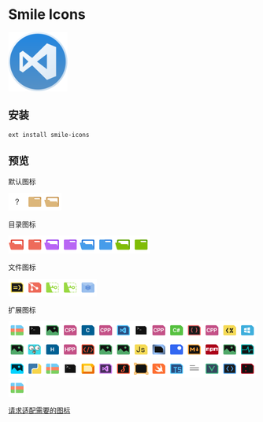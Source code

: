 # Smile Icons

<img src="./icon.png" width="120px">

## 安装

```
ext install smile-icons
```

## 预览

默认图标

<img src="./icons/default/file.png" width="36px"><img src="./icons/default/folder.png" width="36px"><img src="./icons/default/folder.expanded.png" width="36px">

目录图标

<img src="./icons/folders/.git.expanded.png" width="36px"><img src="./icons/folders/.git.png" width="36px"><img src="./icons/folders/.vs.expanded.png" width="36px"><img src="./icons/folders/.vs.png" width="36px"><img src="./icons/folders/.vscode.expanded.png" width="36px"><img src="./icons/folders/.vscode.png" width="36px"><img src="./icons/folders/node_modules.expanded.png" width="36px"><img src="./icons/folders/node_modules.png" width="36px">

文件图标

<img src="./icons/files/.babelrc.png" width="36px"><img src="./icons/files/.gitignore.png" width="36px"><img src="./icons/files/license.png" width="36px"><img src="./icons/files/license.txt.png" width="36px"><img src="./icons/files/webpack.config.js.png" width="36px">

扩展图标

<img src="./icons/extensions/7z.png" width="36px"><img src="./icons/extensions/bat.png" width="36px"><img src="./icons/extensions/bmp.png" width="36px"><img src="./icons/extensions/c++.png" width="36px"><img src="./icons/extensions/c.png" width="36px"><img src="./icons/extensions/cc.png" width="36px"><img src="./icons/extensions/code-workspace.png" width="36px"><img src="./icons/extensions/command.png" width="36px"><img src="./icons/extensions/cpp.png" width="36px"><img src="./icons/extensions/cs.png" width="36px"><img src="./icons/extensions/css.png" width="36px"><img src="./icons/extensions/cxx.png" width="36px"><img src="./icons/extensions/ejs.png" width="36px"><img src="./icons/extensions/exe.png" width="36px"><img src="./icons/extensions/gif.png" width="36px"><img src="./icons/extensions/go.png" width="36px"><img src="./icons/extensions/h.png" width="36px"><img src="./icons/extensions/hpp.png" width="36px"><img src="./icons/extensions/html.png" width="36px"><img src="./icons/extensions/jpeg.png" width="36px"><img src="./icons/extensions/jpg.png" width="36px"><img src="./icons/extensions/js.png" width="36px"><img src="./icons/extensions/json.png" width="36px"><img src="./icons/extensions/lua.png" width="36px"><img src="./icons/extensions/md.png" width="36px"><img src="./icons/extensions/npmignore.png" width="36px"><img src="./icons/extensions/png.png" width="36px"><img src="./icons/extensions/protobuf.png" width="36px"><img src="./icons/extensions/psd.png" width="36px"><img src="./icons/extensions/py.png" width="36px"><img src="./icons/extensions/rar.png" width="36px"><img src="./icons/extensions/sh.png" width="36px"><img src="./icons/extensions/sketch.png" width="36px"><img src="./icons/extensions/sln.png" width="36px"><img src="./icons/extensions/styl.png" width="36px"><img src="./icons/extensions/svg.png" width="36px"><img src="./icons/extensions/swift.png" width="36px"><img src="./icons/extensions/ts.png" width="36px"><img src="./icons/extensions/txt.png" width="36px"><img src="./icons/extensions/vue.png" width="36px"><img src="./icons/extensions/xml.png" width="36px"><img src="./icons/extensions/yml.png" width="36px"><img src="./icons/extensions/zip.png" width="36px">

[请求适配需要的图标](https://github.com/1217950746/Smile-Icons/issues/new)
